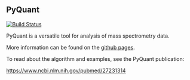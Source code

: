 PyQuant
-------
[![Build Status](https://travis-ci.org/Chris7/pyquant.svg?branch=master)](https://travis-ci.org/Chris7/pyquant)

PyQuant is a versatile tool for analysis of mass spectrometry data.

More information can be found on the [github pages](https://chris7.github.io/pyquant/).

To read about the algorithm and examples, see the PyQuant publication:

https://www.ncbi.nlm.nih.gov/pubmed/27231314
